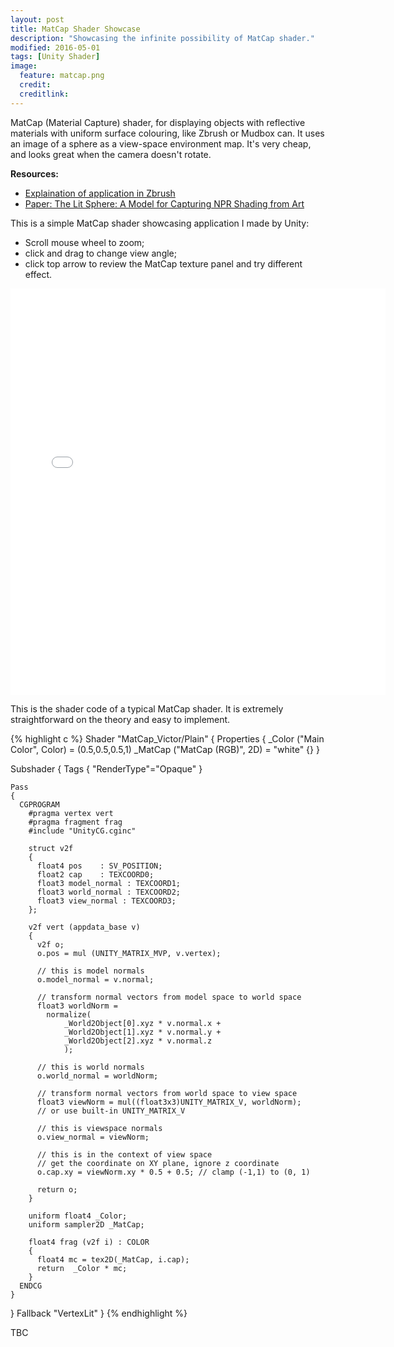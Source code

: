 ```yaml
---
layout: post
title: MatCap Shader Showcase
description: "Showcasing the infinite possibility of MatCap shader."
modified: 2016-05-01
tags: [Unity Shader]
image:
  feature: matcap.png
  credit:
  creditlink:
---
```


MatCap (Material Capture) shader, for displaying objects with reflective materials with uniform surface colouring, like Zbrush or Mudbox can. It uses an image of a sphere as a view-space environment map. It's very cheap, and looks great when the camera doesn't rotate.

**Resources:**

* [Explaination of application in Zbrush](http://docs.pixologic.com/user-guide/materials-lights-rendering/materials/matcap/matcap-basics/)
* [Paper: The Lit Sphere: A Model for Capturing NPR Shading from Art](http://citeseerx.ist.psu.edu/viewdoc/download?doi=10.1.1.29.1869&rep=rep1&type=pdf)


This is a simple MatCap shader showcasing application I made by Unity:

* Scroll mouse wheel to zoom;
* click and drag to change view angle;
* click top arrow to review the MatCap texture panel and try different effect.

<!-- <iframe src="{{ site.url }}/app/MatCap/MatCap.html" width="600" height="650" scrolling="no" frameborder="0" align="middle"> -->
<iframe src="{{ site.url }}/app/MatCap_webgl/index.html" width="600" height="650" scrolling="no" frameborder="0" align="middle">
</iframe>

<br>

This is the shader code of a typical MatCap shader. It is extremely straightforward on the theory and easy to implement.


{% highlight c %}
Shader "MatCap_Victor/Plain"
{
  Properties
  {
    _Color ("Main Color", Color) = (0.5,0.5,0.5,1)
    _MatCap ("MatCap (RGB)", 2D) = "white" {}
  }

  Subshader
  {
    Tags { "RenderType"="Opaque" }

    Pass
    {
      CGPROGRAM
      	#pragma vertex vert
      	#pragma fragment frag
      	#include "UnityCG.cginc"

      	struct v2f
      	{
          float4 pos	: SV_POSITION;
          float2 cap	: TEXCOORD0;
          float3 model_normal : TEXCOORD1;
          float3 world_normal : TEXCOORD2;
          float3 view_normal : TEXCOORD3;
      	};

        v2f vert (appdata_base v)
        {
          v2f o;
          o.pos = mul (UNITY_MATRIX_MVP, v.vertex);

          // this is model normals
          o.model_normal = v.normal;

          // transform normal vectors from model space to world space
          float3 worldNorm =
            normalize(
            	_World2Object[0].xyz * v.normal.x +
            	_World2Object[1].xyz * v.normal.y +
            	_World2Object[2].xyz * v.normal.z
            	);

          // this is world normals
          o.world_normal = worldNorm;

          // transform normal vectors from world space to view space
          float3 viewNorm = mul((float3x3)UNITY_MATRIX_V, worldNorm);
          // or use built-in UNITY_MATRIX_V

          // this is viewspace normals
          o.view_normal = viewNorm;

          // this is in the context of view space
          // get the coordinate on XY plane, ignore z coordinate
          o.cap.xy = viewNorm.xy * 0.5 + 0.5; // clamp (-1,1) to (0, 1)

          return o;
        }

        uniform float4 _Color;
        uniform sampler2D _MatCap;

        float4 frag (v2f i) : COLOR
        {
          float4 mc = tex2D(_MatCap, i.cap);
          return  _Color * mc;
        }
      ENDCG
    }
  }
  Fallback "VertexLit"
}
{% endhighlight %}

TBC
